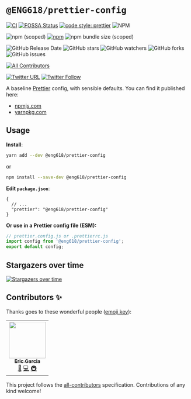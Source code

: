 # `@ENG618/prettier-config`

<!-- Build and release -->

[![CI](https://github.com/ENG618/prettier-config/actions/workflows/ci.yml/badge.svg)](https://github.com/ENG618/prettier-config/actions/workflows/ci.yml)
[![FOSSA Status](https://app.fossa.com/api/projects/custom%2B20755%2Fgit%40github.com%3AENG618%2Fprettier-config.git.svg?type=shield)](https://app.fossa.com/projects/custom%2B20755%2Fgit%40github.com%3AENG618%2Fprettier-config.git?ref=badge_shield)
[![code style: prettier](https://img.shields.io/badge/code_style-prettier-ff69b4.svg?style=flat)](https://github.com/prettier/prettier)
![NPM](https://img.shields.io/npm/l/@eng618/prettier-config)

<!-- NPM info -->

![npm (scoped)](https://img.shields.io/npm/v/@eng618/prettier-config)
[![npm](https://img.shields.io/npm/dt/@eng618/prettier-config)](https://www.npmjs.com/package/@eng618/prettier-config)
![npm bundle size (scoped)](https://img.shields.io/bundlephobia/min/@eng618/prettier-config)

<!-- GitHub -->

![GitHub Release Date](https://img.shields.io/github/release-date/eng618/prettier-config)
![GitHub stars](https://img.shields.io/github/stars/eng618/prettier-config?style=social)
![GitHub watchers](https://img.shields.io/github/watchers/eng618/prettier-config?style=social)
![GitHub forks](https://img.shields.io/github/forks/eng618/prettier-config?style=social)
![GitHub issues](https://img.shields.io/github/issues/eng618/prettier-config)

<!-- ALL-CONTRIBUTORS-BADGE:START - Do not remove or modify this section -->

[![All Contributors](https://img.shields.io/badge/all_contributors-1-orange.svg?style=flat-square)](#contributors-)

<!-- ALL-CONTRIBUTORS-BADGE:END -->

<!-- Social -->

[![Twitter URL](https://img.shields.io/twitter/url?style=social&url=https%3A%2F%2Ftwitter.com%2Fgarciaericn)](https://twitter.com/intent/tweet?screen_name=garciaericn&ref_src=twsrc%5Etfw)
[![Twitter Follow](https://img.shields.io/twitter/follow/garciaericn?style=social)](https://twitter.com/garciaericn?ref_src=twsrc%5Etfw)

</div>

A baseline [Prettier](https://prettier.io) config, with sensible defaults. You can find it published here:

- [npmjs.com](https://www.npmjs.com/package/@eng618/prettier-config)
- [yarnpkg.com](https://yarnpkg.com/package/@eng618/prettier-config)

## Usage

**Install**:

```bash
yarn add --dev @eng618/prettier-config
```

or

```bash
npm install --save-dev @eng618/prettier-config 
```

**Edit `package.json`**:

```jsonc
{
  // ...
  "prettier": "@eng618/prettier-config"
}
```

**Or use in a Prettier config file (ESM):**

```js
// prettier.config.js or .prettierrc.js
import config from '@eng618/prettier-config';
export default config;
```

## Stargazers over time

[![Stargazers over time](https://starchart.cc/ENG618/prettier-config.svg)](https://starchart.cc/ENG618/prettier-config)

## Contributors ✨

Thanks goes to these wonderful people ([emoji key](https://allcontributors.org/docs/en/emoji-key)):

<!-- ALL-CONTRIBUTORS-LIST:START - Do not remove or modify this section -->
<!-- prettier-ignore-start -->
<!-- markdownlint-disable -->
<table>
  <tr>
    <td align="center"><a href="https://github.com/ENG618"><img src="https://avatars3.githubusercontent.com/u/3827863?v=4?s=100" width="100px;" alt=""/><br /><sub><b>Eric Garcia</b></sub></a><br /><a href="https://github.com/ENG618/prettier-config/commits?author=ENG618" title="Documentation">📖</a> <a href="https://github.com/ENG618/prettier-config/commits?author=ENG618" title="Code">💻</a> <a href="#infra-ENG618" title="Infrastructure (Hosting, Build-Tools, etc)">🚇</a></td>
  </tr>
</table>

<!-- markdownlint-restore -->
<!-- prettier-ignore-end -->

<!-- ALL-CONTRIBUTORS-LIST:END -->

This project follows the [all-contributors](https://github.com/all-contributors/all-contributors) specification. Contributions of any kind welcome!

